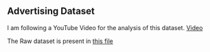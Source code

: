 ## Advertising Dataset 
I am following a YouTube Video for the analysis of this dataset. [Video](https://www.youtube.com/watch?v=XU5pw3QRYjQ&list=PLWKjhJtqVAblQe2CCWqV4Zy3LY01Z8aF1&index=15)

The Raw dataset is present in [this file](./Advertising_raw.csv)